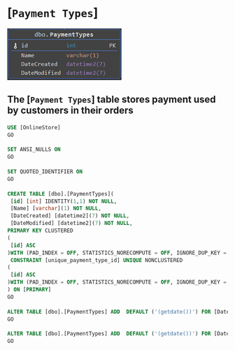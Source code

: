# [`Payment Types`]

![Reviews Table](/tables_images/payment_types.png)

## The [`Payment Types`] table stores payment used by customers in their orders

```sql
USE [OnlineStore]
GO

SET ANSI_NULLS ON
GO

SET QUOTED_IDENTIFIER ON
GO

CREATE TABLE [dbo].[PaymentTypes](
 [id] [int] IDENTITY(1,1) NOT NULL,
 [Name] [varchar](1) NOT NULL,
 [DateCreated] [datetime2](7) NOT NULL,
 [DateModified] [datetime2](7) NOT NULL,
PRIMARY KEY CLUSTERED
(
 [id] ASC
)WITH (PAD_INDEX = OFF, STATISTICS_NORECOMPUTE = OFF, IGNORE_DUP_KEY = OFF, ALLOW_ROW_LOCKS = ON, ALLOW_PAGE_LOCKS = ON, OPTIMIZE_FOR_SEQUENTIAL_KEY = OFF) ON [PRIMARY],
 CONSTRAINT [unique_payment_type_id] UNIQUE NONCLUSTERED
(
 [id] ASC
)WITH (PAD_INDEX = OFF, STATISTICS_NORECOMPUTE = OFF, IGNORE_DUP_KEY = OFF, ALLOW_ROW_LOCKS = ON, ALLOW_PAGE_LOCKS = ON, OPTIMIZE_FOR_SEQUENTIAL_KEY = OFF) ON [PRIMARY]
) ON [PRIMARY]
GO

ALTER TABLE [dbo].[PaymentTypes] ADD  DEFAULT ('(getdate())') FOR [DateCreated]
GO

ALTER TABLE [dbo].[PaymentTypes] ADD  DEFAULT ('(getdate())') FOR [DateModified]
GO


```

